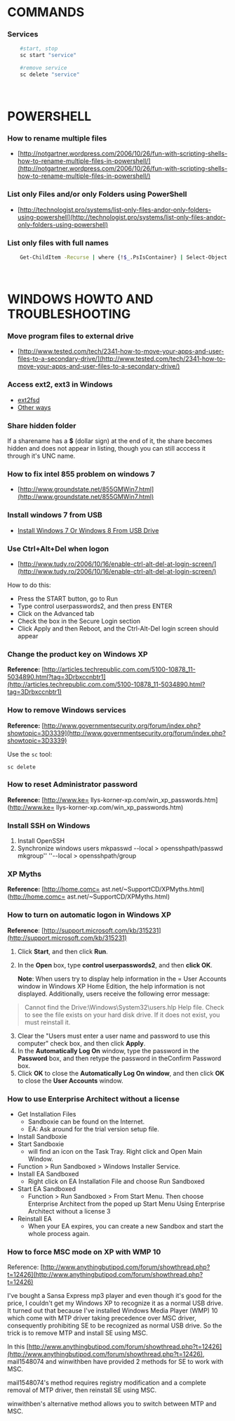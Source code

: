 # COMMANDS
### Services

```bash
    #start, stop
    sc start "service"

    #remove service
    sc delete "service"
```
<br/>




# POWERSHELL
### How to rename multiple files
* [http://notgartner.wordpress.com/2006/10/26/fun-with-scripting-shells-how-to-rename-multiple-files-in-powershell/](http://notgartner.wordpress.com/2006/10/26/fun-with-scripting-shells-how-to-rename-multiple-files-in-powershell/)

### List only Files and/or only Folders using PowerShell
* [http://technologist.pro/systems/list-only-files-andor-only-folders-using-powershell](http://technologist.pro/systems/list-only-files-andor-only-folders-using-powershell)

### List only files with full names

```bash
    Get-ChildItem -Recurse | where {!$_.PsIsContainer} | Select-Object FullName
```
<br/>





# WINDOWS HOWTO AND TROUBLESHOOTING
### Move program files to external drive
* [http://www.tested.com/tech/2341-how-to-move-your-apps-and-user-files-to-a-secondary-drive/](http://www.tested.com/tech/2341-how-to-move-your-apps-and-user-files-to-a-secondary-drive/)

### Access ext2, ext3 in Windows
* [ext2fsd](http://www.ext2fsd.com/)
* [Other ways](http://www.howtoforge.com/access-linux-partitions-from-windows)

### Share hidden folder
If a sharename has a **$** (dollar sign) at the end of it, the share becomes hidden and does not appear in listing, though you can still acccess it through it's UNC name.

### How to fix intel 855 problem on windows 7
* [http://www.groundstate.net/855GMWin7.html](http://www.groundstate.net/855GMWin7.html)

### Install windows 7 from USB
* [Install Windows 7 Or Windows 8 From USB Drive](http://www.intowindows.com/how-to-install-windows-7vista-from-usb-drive-detailed-100-working-guide/)

### Use Ctrl+Alt+Del when logon
* [http://www.tudy.ro/2006/10/16/enable-ctrl-alt-del-at-login-screen/](http://www.tudy.ro/2006/10/16/enable-ctrl-alt-del-at-login-screen/)

How to do this:
  * Press the START button, go to Run
  * Type control userpasswords2, and then press ENTER
  * Click on the Advanced tab
  * Check the box in the Secure Login section
  * Click Apply and then Reboot, and the Ctrl-Alt-Del login screen should appear


### Change the product key on Windows XP
**Reference:** [http://articles.techrepublic.com.com/5100-10878_11-5034890.html?tag=3Drbxccnbtr1](http://articles.techrepublic.com.com/5100-10878_11-5034890.html?tag=3Drbxccnbtr1)

### How to remove Windows services
**Reference:** [http://www.governmentsecurity.org/forum/index.php?showtopic=3D3339](http://www.governmentsecurity.org/forum/index.php?showtopic=3D3339)

Use the `sc` tool:

    sc delete


### How to reset Administrator password
**Reference:** [http://www.ke= llys-korner-xp.com/win_xp_passwords.htm](http://www.ke= llys-korner-xp.com/win_xp_passwords.htm)

### Install SSH on Windows
1. Install OpenSSH
2. Synchronize windows users
        mkpasswd --local > opensshpath/passwd
        mkgroup'' ''--local > opensshpath/group


### XP Myths
**Reference:** [http://home.comc= ast.net/~SupportCD/XPMyths.html](http://home.comc= ast.net/~SupportCD/XPMyths.html)

### How to turn on automatic logon in Windows XP
**Reference**: [http://support.microsoft.com/kb/315231](http://support.microsoft.com/kb/315231)

1. Click **Start**, and then click **Run**.
2. In the **Open** box, type
   **control userpasswords2**, and then **click OK**.

    **Note**: When users try to display help information in the = User Accounts window in Windows XP Home Edition, the help information is not displayed. Additionally, users receive the following error message:

>    Cannot find the Drive:\Windows\System32\users.hlp Help file. Check to see the file exists on your hard disk drive. If it does not exist, you must reinstall it.

3. Clear the "Users must enter a user name and password to use this computer" check box, and then click **Apply**.
4. In the **Automatically Log On** window, type the password in the **Password** box, and then retype the password in theConfirm Password box.
5. Click **OK** to close the **Automatically Log On window**, and then click **OK** to close the **User Accounts** window.

### How to use Enterprise Architect without a license
* Get Installation Files
    * Sandboxie can be found on the Internet.
    * EA: Ask around for the trial version setup file.
* Install Sandboxie
* Start Sandboxie
    * will find an icon on the Task Tray. Right click and Open Main Window.
* Function > Run Sandboxed > Windows Installer Service.
* Install EA Sandboxed
    * Right click on EA Installation File and choose Run Sandboxed
* Start EA Sandboxed
    * Function > Run Sandboxed > From Start Menu. Then choose Enterprise
      Architect from the poped up Start Menu Using Enterprise Architect without a license 3
* Reinstall EA
    * When your EA expires, you can create a new Sandbox and start the whole
      process again.

### How to force MSC mode on XP with WMP 10
Reference: [http://www.anythingbutipod.com/forum/showthread.php?t=12426](http://www.anythingbutipod.com/forum/showthread.php?t=12426)

I've bought a Sansa Express mp3 player and even though it's good for the price, I couldn't get my Windows XP to recognize it as a normal USB drive. It turned out that because I've installed Windows Media Player (WMP) 10 which come with MTP driver taking precedence over MSC driver, consequently prohibiting SE to be recognized as normal USB drive. So the trick is to remove MTP and install SE using MSC.

In this [http://www.anythingbutipod.com/forum/showthread.php?t=12426](http://www.anythingbutipod.com/forum/showthread.php?t=12426), mail1548074 and winwithben have provided 2 methods for SE to work with MSC.

mail1548074's method requires registry modification and a complete removal of MTP driver, then reinstall SE using MSC.

winwithben's alternative method allows you to switch between MTP and MSC.
